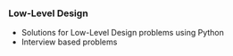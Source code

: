 ### Low-Level Design
* Solutions for Low-Level Design problems using Python
* Interview based problems
